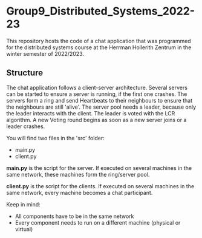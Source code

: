 # Group9_Distributed_Systems_2022-23
This repository hosts the code of a chat application that was programmed for the distributed systems course at the Herrman Hollerith Zentrum in the winter semester of 2022/2023.

## Structure
The chat application follows a client-server architecture. Several servers can be started to ensure a server is running, if the first one crashes. The servers form a ring and send Heartbeats to their neighbours to ensure that the neighbours are still 'alive'. The server pool needs a leader, because only the leader interacts with the client. The leader is voted with the LCR algorithm. A new Voting round begins as soon as a new server joins or a leader crashes.

You will find two files in the 'src' folder:
- main.py
- client.py

<b>main.py</b> is the script for the server. If executed on several machines in the same network, these machines form the ring/server pool.

<b>client.py</b> is the script for the clients. If executed on several machines in the same network, every machine becomes a chat participant.

Keep in mind:
- All components have to be in the same network
- Every component needs to run on a different machine (physical or virtual)
